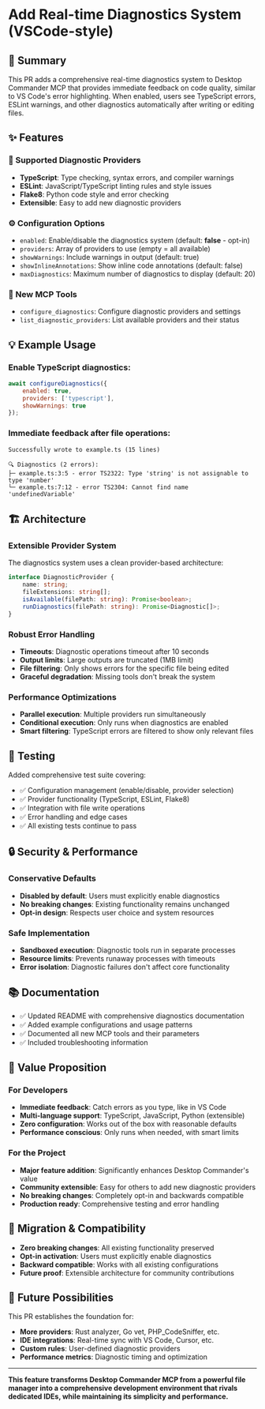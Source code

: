 # Add Real-time Diagnostics System (VSCode-style)

## 🎯 Summary

This PR adds a comprehensive real-time diagnostics system to Desktop Commander MCP that provides immediate feedback on code quality, similar to VS Code's error highlighting. When enabled, users see TypeScript errors, ESLint warnings, and other diagnostics automatically after writing or editing files.

## ✨ Features

### 🔧 Supported Diagnostic Providers
- **TypeScript**: Type checking, syntax errors, and compiler warnings
- **ESLint**: JavaScript/TypeScript linting rules and style issues  
- **Flake8**: Python code style and error checking
- **Extensible**: Easy to add new diagnostic providers

### ⚙️ Configuration Options
- `enabled`: Enable/disable the diagnostics system (default: **false** - opt-in)
- `providers`: Array of providers to use (empty = all available)
- `showWarnings`: Include warnings in output (default: true)
- `showInlineAnnotations`: Show inline code annotations (default: false)
- `maxDiagnostics`: Maximum number of diagnostics to display (default: 20)

### 🚀 New MCP Tools
- `configure_diagnostics`: Configure diagnostic providers and settings
- `list_diagnostic_providers`: List available providers and their status

## 💡 Example Usage

### Enable TypeScript diagnostics:
```javascript
await configureDiagnostics({
    enabled: true,
    providers: ['typescript'],
    showWarnings: true
});
```

### Immediate feedback after file operations:
```
Successfully wrote to example.ts (15 lines)

🔍 Diagnostics (2 errors):
├─ example.ts:3:5 - error TS2322: Type 'string' is not assignable to type 'number'
└─ example.ts:7:12 - error TS2304: Cannot find name 'undefinedVariable'
```

## 🏗️ Architecture

### Extensible Provider System
The diagnostics system uses a clean provider-based architecture:

```typescript
interface DiagnosticProvider {
    name: string;
    fileExtensions: string[];
    isAvailable(filePath: string): Promise<boolean>;
    runDiagnostics(filePath: string): Promise<Diagnostic[]>;
}
```

### Robust Error Handling
- **Timeouts**: Diagnostic operations timeout after 10 seconds
- **Output limits**: Large outputs are truncated (1MB limit)
- **File filtering**: Only shows errors for the specific file being edited
- **Graceful degradation**: Missing tools don't break the system

### Performance Optimizations
- **Parallel execution**: Multiple providers run simultaneously
- **Conditional execution**: Only runs when diagnostics are enabled
- **Smart filtering**: TypeScript errors are filtered to show only relevant files

## 🧪 Testing

Added comprehensive test suite covering:
- ✅ Configuration management (enable/disable, provider selection)
- ✅ Provider functionality (TypeScript, ESLint, Flake8)
- ✅ Integration with file write operations
- ✅ Error handling and edge cases
- ✅ All existing tests continue to pass

## 🔒 Security & Performance

### Conservative Defaults
- **Disabled by default**: Users must explicitly enable diagnostics
- **No breaking changes**: Existing functionality remains unchanged
- **Opt-in design**: Respects user choice and system resources

### Safe Implementation
- **Sandboxed execution**: Diagnostic tools run in separate processes
- **Resource limits**: Prevents runaway processes with timeouts
- **Error isolation**: Diagnostic failures don't affect core functionality

## 📚 Documentation

- ✅ Updated README with comprehensive diagnostics documentation
- ✅ Added example configurations and usage patterns
- ✅ Documented all new MCP tools and their parameters
- ✅ Included troubleshooting information

## 🎁 Value Proposition

### For Developers
- **Immediate feedback**: Catch errors as you type, like in VS Code
- **Multi-language support**: TypeScript, JavaScript, Python (extensible)
- **Zero configuration**: Works out of the box with reasonable defaults
- **Performance conscious**: Only runs when needed, with smart limits

### For the Project
- **Major feature addition**: Significantly enhances Desktop Commander's value
- **Community extensible**: Easy for others to add new diagnostic providers
- **No breaking changes**: Completely opt-in and backwards compatible
- **Production ready**: Comprehensive testing and error handling

## 🔄 Migration & Compatibility

- **Zero breaking changes**: All existing functionality preserved
- **Opt-in activation**: Users must explicitly enable diagnostics
- **Backward compatible**: Works with all existing configurations
- **Future proof**: Extensible architecture for community contributions

## 🚀 Future Possibilities

This PR establishes the foundation for:
- **More providers**: Rust analyzer, Go vet, PHP_CodeSniffer, etc.
- **IDE integrations**: Real-time sync with VS Code, Cursor, etc.
- **Custom rules**: User-defined diagnostic providers
- **Performance metrics**: Diagnostic timing and optimization

---

**This feature transforms Desktop Commander MCP from a powerful file manager into a comprehensive development environment that rivals dedicated IDEs, while maintaining its simplicity and performance.**